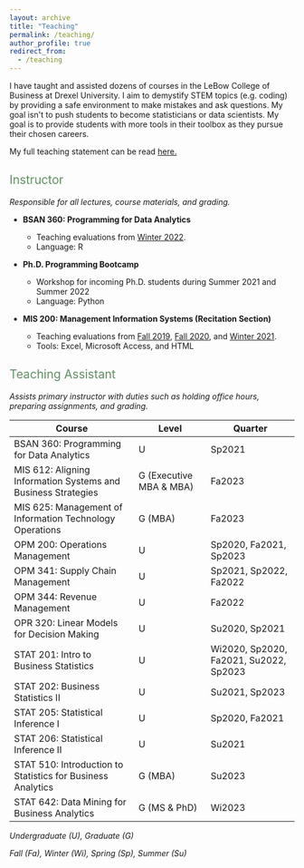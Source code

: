```yaml
---
layout: archive
title: "Teaching"
permalink: /teaching/
author_profile: true
redirect_from:
  - /teaching
---
```

<style type='text/css'>
  h1 {
  }
  h2 {
font-weight:normal;
    color: #609162;
  }

</style>

I have taught and assisted dozens of courses in the LeBow College of Business at Drexel University. I aim to demystify STEM topics (e.g. coding) by providing a safe environment to make mistakes and ask questions. My goal isn't to push students to become statisticians or data scientists. My goal is to provide students with more tools in their toolbox as they pursue their chosen careers. 


My full teaching statement can be read <a href="/files/BuhlerTeachingStatement.pdf" target="_blank" rel="noopener noreferrer"> here. </a> 



## Instructor
*Responsible for all lectures, course materials, and grading.*
- **BSAN 360: Programming for Data Analytics**
	- Teaching evaluations from <a href="/files/BSAN-360_Winter2022.pdf" target="_blank" rel="noopener noreferrer">Winter 2022</a>.
	- Language: R


- **Ph.D. Programming Bootcamp**
	- Workshop for incoming Ph.D. students during Summer 2021 and Summer 2022
	- Language: Python 

- **MIS 200: Management Information Systems (Recitation Section)**

	- Teaching evaluations from <a href="/files/MIS-200_Fall2019.pdf" target="_blank" rel="noopener noreferrer">Fall 2019</a>,  <a href="/files/MIS-200_Fall2020.pdf" target="_blank" rel="noopener noreferrer">Fall 2020</a>, and <a href="/files/MIS-200_Winter2021.pdf" target="_blank" rel="noopener noreferrer">Winter 2021</a>. 
	-  Tools: Excel, Microsoft Access, and HTML
	


## Teaching Assistant
*Assists primary instructor with duties such as holding office hours, preparing assignments, and grading.*

| Course | Level | Quarter |
| ---- | --- | --- |
| BSAN 360: Programming for Data Analytics | U | Sp2021 |
| MIS 612: Aligning Information Systems and Business Strategies | G (Executive MBA & MBA) | Fa2023 |
| MIS 625: Management of Information Technology Operations | G (MBA) | Fa2023 |
| OPM 200: Operations Management | U | Sp2020, Fa2021, Sp2023 |
| OPM 341: Supply Chain Management | U | Sp2021, Sp2022, Fa2022 |
| OPM 344: Revenue Management | U | Fa2022 |
| OPR 320: Linear Models for Decision Making | U | Su2020, Sp2021 |
| STAT 201: Intro to Business Statistics | U | Wi2020, Sp2020, Fa2021, Su2022, Sp2023 |
| STAT 202: Business Statistics II | U | Su2021, Sp2023 |
| STAT 205: Statistical Inference I  | U | Sp2020, Fa2021 |
| STAT 206: Statistical Inference II | U | Su2021 |
| STAT 510: Introduction to Statistics for Business Analytics | G (MBA) | Su2023 |
| STAT 642: Data Mining for Business Analytics  | G (MS & PhD) | Wi2023 |

*Undergraduate (U), Graduate (G)*

*Fall (Fa), Winter (Wi), Spring (Sp), Summer (Su)*



